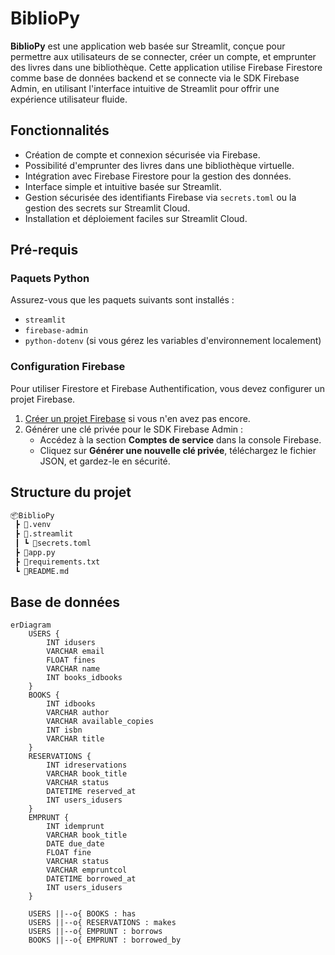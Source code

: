 # BiblioPy

**BiblioPy** est une application web basée sur Streamlit, conçue pour permettre aux utilisateurs de se connecter, créer un compte, et emprunter des livres dans une bibliothèque. Cette application utilise Firebase Firestore comme base de données backend et se connecte via le SDK Firebase Admin, en utilisant l'interface intuitive de Streamlit pour offrir une expérience utilisateur fluide.

## Fonctionnalités

- Création de compte et connexion sécurisée via Firebase.
- Possibilité d'emprunter des livres dans une bibliothèque virtuelle.
- Intégration avec Firebase Firestore pour la gestion des données.
- Interface simple et intuitive basée sur Streamlit.
- Gestion sécurisée des identifiants Firebase via `secrets.toml` ou la gestion des secrets sur Streamlit Cloud.
- Installation et déploiement faciles sur Streamlit Cloud.

## Pré-requis

### Paquets Python

Assurez-vous que les paquets suivants sont installés :

- `streamlit`
- `firebase-admin`
- `python-dotenv` (si vous gérez les variables d'environnement localement)

### Configuration Firebase

Pour utiliser Firestore et Firebase Authentification, vous devez configurer un projet Firebase.

1. [Créer un projet Firebase](https://console.firebase.google.com/) si vous n'en avez pas encore.
2. Générer une clé privée pour le SDK Firebase Admin :
   - Accédez à la section **Comptes de service** dans la console Firebase.
   - Cliquez sur **Générer une nouvelle clé privée**, téléchargez le fichier JSON, et gardez-le en sécurité.

## Structure du projet

```bash
📦BiblioPy
 ┣ 📂.venv
 ┣ 📂.streamlit
 ┃ ┗ 📜secrets.toml         
 ┣ 📜app.py                
 ┣ 📜requirements.txt         
 ┗ 📜README.md
```

## Base de données 
```mermaid
erDiagram
    USERS {
        INT idusers
        VARCHAR email
        FLOAT fines
        VARCHAR name
        INT books_idbooks
    }
    BOOKS {
        INT idbooks
        VARCHAR author
        VARCHAR available_copies
        INT isbn
        VARCHAR title
    }
    RESERVATIONS {
        INT idreservations
        VARCHAR book_title
        VARCHAR status
        DATETIME reserved_at
        INT users_idusers
    }
    EMPRUNT {
        INT idemprunt
        VARCHAR book_title
        DATE due_date
        FLOAT fine
        VARCHAR status
        VARCHAR empruntcol
        DATETIME borrowed_at
        INT users_idusers
    }

    USERS ||--o{ BOOKS : has
    USERS ||--o{ RESERVATIONS : makes
    USERS ||--o{ EMPRUNT : borrows
    BOOKS ||--o{ EMPRUNT : borrowed_by
```
